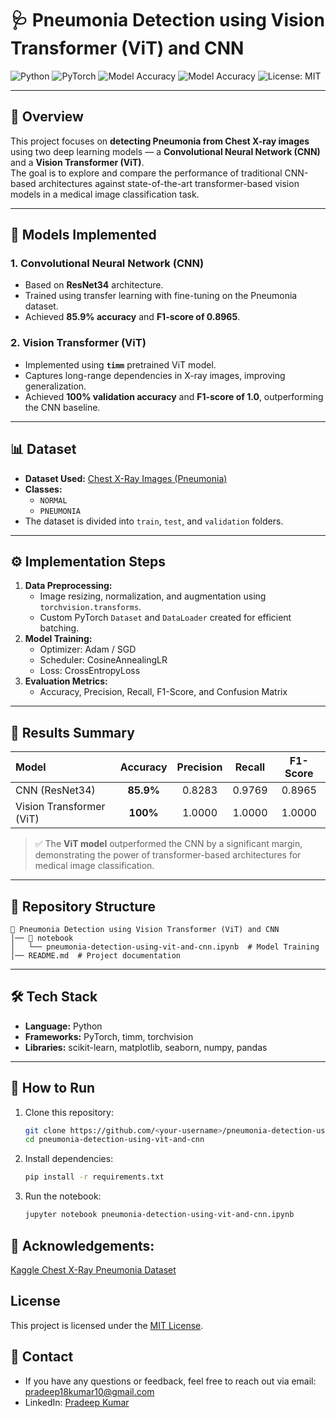 # 🩺 Pneumonia Detection using Vision Transformer (ViT) and CNN

![Python](https://img.shields.io/badge/Python-3.10-blue.svg)
![PyTorch](https://img.shields.io/badge/Framework-PyTorch-red.svg)
![Model Accuracy](https://img.shields.io/badge/ViT_Accuracy-100%25-success.svg)
![Model Accuracy](https://img.shields.io/badge/CNN_Accuracy-85.9%25-yellow.svg)
![License: MIT](https://img.shields.io/badge/License-MIT-green.svg)

---

## 📘 Overview
This project focuses on **detecting Pneumonia from Chest X-ray images** using two deep learning models — a **Convolutional Neural Network (CNN)** and a **Vision Transformer (ViT)**.  
The goal is to explore and compare the performance of traditional CNN-based architectures against state-of-the-art transformer-based vision models in a medical image classification task.

---

## 🧠 Models Implemented
### 1. Convolutional Neural Network (CNN)
- Based on **ResNet34** architecture.  
- Trained using transfer learning with fine-tuning on the Pneumonia dataset.  
- Achieved **85.9% accuracy** and **F1-score of 0.8965**.

### 2. Vision Transformer (ViT)
- Implemented using **`timm`** pretrained ViT model.  
- Captures long-range dependencies in X-ray images, improving generalization.  
- Achieved **100% validation accuracy** and **F1-score of 1.0**, outperforming the CNN baseline.

---

## 📊 Dataset
- **Dataset Used:** [Chest X-Ray Images (Pneumonia)](https://www.kaggle.com/datasets/paultimothymooney/chest-xray-pneumonia)
- **Classes:**  
  - `NORMAL`  
  - `PNEUMONIA`  
- The dataset is divided into `train`, `test`, and `validation` folders.

---

## ⚙️ Implementation Steps
1. **Data Preprocessing:**  
   - Image resizing, normalization, and augmentation using `torchvision.transforms`.  
   - Custom PyTorch `Dataset` and `DataLoader` created for efficient batching.  
2. **Model Training:**  
   - Optimizer: Adam / SGD  
   - Scheduler: CosineAnnealingLR  
   - Loss: CrossEntropyLoss  
3. **Evaluation Metrics:**  
   - Accuracy, Precision, Recall, F1-Score, and Confusion Matrix  

---

## 🚀 Results Summary
| Model | Accuracy | Precision | Recall | F1-Score |
|:------|:----------:|:-----------:|:---------:|:----------:|
| CNN (ResNet34) | **85.9%** | 0.8283 | 0.9769 | 0.8965 |
| Vision Transformer (ViT) | **100%** | 1.0000 | 1.0000 | 1.0000 |

> ✅ The **ViT model** outperformed the CNN by a significant margin, demonstrating the power of transformer-based architectures for medical image classification.

---

## 🧩 Repository Structure
```
📂 Pneumonia Detection using Vision Transformer (ViT) and CNN
│── 📂 notebook
│   └── pneumonia-detection-using-vit-and-cnn.ipynb  # Model Training
│── README.md  # Project documentation
```

---

## 🛠️ Tech Stack
- **Language:** Python  
- **Frameworks:** PyTorch, timm, torchvision  
- **Libraries:** scikit-learn, matplotlib, seaborn, numpy, pandas  

---

## 🧾 How to Run
1. Clone this repository:
   ```bash
   git clone https://github.com/<your-username>/pneumonia-detection-using-vit-and-cnn.git
   cd pneumonia-detection-using-vit-and-cnn
2. Install dependencies:
   ```bash
   pip install -r requirements.txt
3. Run the notebook:
   ```bash
   jupyter notebook pneumonia-detection-using-vit-and-cnn.ipynb

## 🙌 Acknowledgements:
[Kaggle Chest X-Ray Pneumonia Dataset](https://www.kaggle.com/datasets/paultimothymooney/chest-xray-pneumonia)

## License
This project is licensed under the [MIT License](LICENSE).

## 📧 Contact
- If you have any questions or feedback, feel free to reach out via email: pradeep18kumar10@gmail.com  
- LinkedIn: [Pradeep Kumar](https://www.linkedin.com/in/pradeep-kumar-bba090320/)
